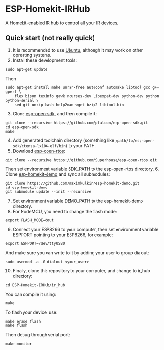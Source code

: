 # ESP-Homekit-IRHub

A Homekit-enabled IR hub to control all your IR devices.

## Quick start (not really quick)

1. It is recommended to use [Ubuntu](https://ubuntu.com/), although it may work on other opreating systems.
2. Install these development tools:
```
sudo apt-get update
```
Then
```
sudo apt-get install make unrar-free autoconf automake libtool gcc g++ gperf \
    flex bison texinfo gawk ncurses-dev libexpat-dev python-dev python python-serial \
    sed git unzip bash help2man wget bzip2 libtool-bin
```
3. Clone [esp-open-sdk](https://github.com/pfalcon/esp-open-sdk/), and then compile it:
```
git clone --recursive https://github.com/pfalcon/esp-open-sdk.git
cd esp-open-sdk
make
```
4. Add generated toolchain directory (something like `/path/to/esp-open-sdk/xtensa-lx106-elf/bin`) to your PATH.
5. Download [esp-open-rtos](https://github.com/SuperHouse/esp-open-rtos/):
```
git clone --recursive https://github.com/Superhouse/esp-open-rtos.git
```
Then set environment variable SDK_PATH to the esp-open-rtos directory.
6. Clone [esp-homekit-demo](https://github.com/maximkulkin/esp-homekit-demo/) and sync all submodules:
```
git clone https://github.com/maximkulkin/esp-homekit-demo.git
cd esp-homekit-demo
git submodule update --init --recursive
```
7. Set environment variable DEMO_PATH to the esp-homekit-demo directory.
8. For NodeMCU, you need to change the flash mode:
```
export FLASH_MODE=dout
```
9. Connect your ESP8266 to your computer, then set environment variable ESPPORT pointing to your ESP8266, for example:
```
export ESPPORT=/dev/ttyUSB0
```
And make sure you can write to it by adding your user to group dialout:
```
sudo usermod -a -G dialout <your_user>
```
10. Finally, clone this repository to your computer, and change to ir_hub directory:
```
cd ESP-Homekit-IRHub/ir_hub
```
You can compile it using:
```
make
```
To flash your device, use:
```
make erase_flash
make flash
```
Then debug through serial port:
```
make monitor
```